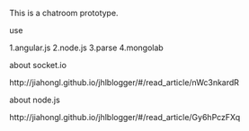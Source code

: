 This is a chatroom prototype.

<p>use</p>
1.angular.js 
2.node.js
3.parse
4.mongolab

<p>about socket.io</p>
http://jiahongl.github.io/jhlblogger/#/read_article/nWc3nkardR

<p>about node.js</p>
http://jiahongl.github.io/jhlblogger/#/read_article/Gy6hPczFXq

